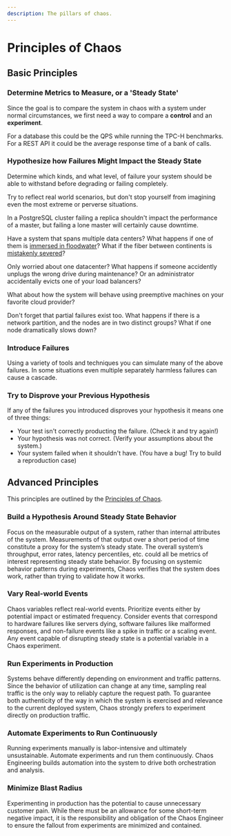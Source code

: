 ```yaml
---
description: The pillars of chaos.
---
```


# Principles of Chaos

## Basic Principles

### Determine Metrics to Measure, or a 'Steady State'

Since the goal is to compare the system in chaos with a system under normal circumstances, we first need a way to compare a **control** and an **experiment**.

For a database this could be the QPS while running the TPC-H benchmarks. For a REST API it could be the average response time of a bank of calls.

### Hypothesize how Failures Might Impact the Steady State

Determine which kinds, and what level, of failure your system should be able to withstand before degrading or failing completely.

Try to reflect real world scenarios, but don't stop yourself from imagining even the most extreme or perverse situations. 

In a PostgreSQL cluster failing a replica shouldn't impact the performance of a master, but failing a lone master will certainly cause downtime.

Have a system that spans multiple data centers? What happens if one of them is [immersed in floodwater](https://www.datacenterknowledge.com/archives/2012/10/30/major-flooding-nyc-data-centers)? What if the fiber between continents is [mistakenly severed](https://www.independent.co.uk/news/world/africa/mauritiana-internet-cut-underwater-cable-offline-days-west-africa-a8298551.html)?

Only worried about one datacenter? What happens if someone accidently unplugs the wrong drive during maintenance? Or an administrator accidentally evicts one of your load balancers?

What about how the system will behave using preemptive machines on your favorite cloud provider?

Don't forget that partial failures exist too. What happens if there is a network partition, and the nodes are in two distinct groups? What if one node dramatically slows down?

### Introduce Failures

Using a variety of tools and techniques you can simulate many of the above failures. In some situations even multiple separately harmless failures can cause a cascade.

### Try to Disprove your Previous Hypothesis

If any of the failures you introduced disproves your hypothesis it means one of three things:

* Your test isn't correctly producting the failure. \(Check it and try again!\)
* Your hypothesis was not correct. \(Verify your assumptions about the system.\)
* Your system failed when it shouldn't have. \(You have a bug! Try to build a reproduction case\)

## Advanced Principles

This principles are outlined by the [Principles of Chaos](https://principlesofchaos.org/).

### **Build a Hypothesis Around Steady State Behavior**

Focus on the measurable output of a system, rather than internal attributes of the system.  Measurements of that output over a short period of time constitute a proxy for the system’s steady state.  The overall system’s throughput, error rates, latency percentiles, etc. could all be metrics of interest representing steady state behavior.  By focusing on systemic behavior patterns during experiments, Chaos verifies that the system does work, rather than trying to validate how it works.

### **Vary Real-world Events**

Chaos variables reflect real-world events.  Prioritize events either by potential impact or estimated frequency.  Consider events that correspond to hardware failures like servers dying, software failures like malformed responses, and non-failure events like a spike in traffic or a scaling event.  Any event capable of disrupting steady state is a potential variable in a Chaos experiment.

### **Run Experiments in Production**

Systems behave differently depending on environment and traffic patterns.  Since the behavior of utilization can change at any time, sampling real traffic is the only way to reliably capture the request path.  To guarantee both authenticity of the way in which the system is exercised and relevance to the current deployed system, Chaos strongly prefers to experiment directly on production traffic.

### **Automate Experiments to Run Continuously**

Running experiments manually is labor-intensive and ultimately unsustainable.  Automate experiments and run them continuously.  Chaos Engineering builds automation into the system to drive both orchestration and analysis.

### **Minimize Blast Radius**

Experimenting in production has the potential to cause unnecessary customer pain. While there must be an allowance for some short-term negative impact, it is the responsibility and obligation of the Chaos Engineer to ensure the fallout from experiments are minimized and contained.



